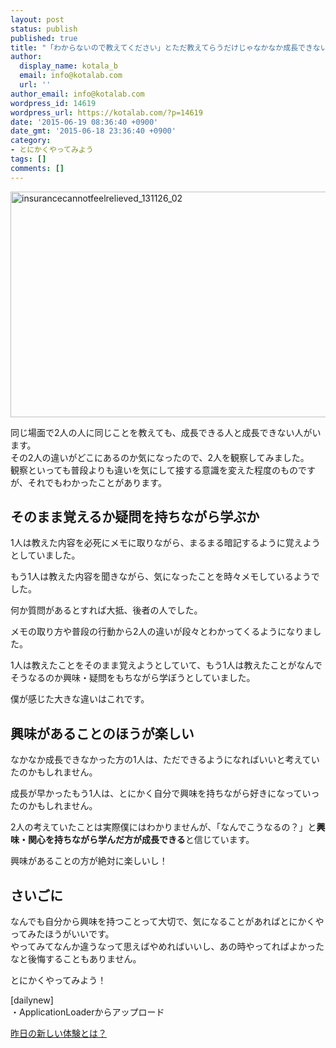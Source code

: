 ```yaml
---
layout: post
status: publish
published: true
title: "「わからないので教えてください」とただ教えてらうだけじゃなかなか成長できない"
author:
  display_name: kotala_b
  email: info@kotalab.com
  url: ''
author_email: info@kotalab.com
wordpress_id: 14619
wordpress_url: https://kotalab.com/?p=14619
date: '2015-06-19 08:36:40 +0900'
date_gmt: '2015-06-18 23:36:40 +0900'
category:
- とにかくやってみよう
tags: []
comments: []
---
```

<p><img src="https://kotalab.com/wp-content/uploads/insurancecannotfeelrelieved_131126_02-546x361.jpg" alt="insurancecannotfeelrelieved_131126_02" width="546" height="361" class="aligncenter size-large wp-image-10245" /></p>
<p>同じ場面で2人の人に同じことを教えても、成長できる人と成長できない人がいます。<br />
その2人の違いがどこにあるのか気になったので、2人を観察してみました。<br />
観察といっても普段よりも違いを気にして接する意識を変えた程度のものですが、それでもわかったことがあります。</p>
<p><!--more--></p>
<h2>そのまま覚えるか疑問を持ちながら学ぶか</h2>
<p>1人は教えた内容を必死にメモに取りながら、まるまる暗記するように覚えようとしていました。</p>
<p>もう1人は教えた内容を聞きながら、気になったことを時々メモしているようでした。</p>
<p>何か質問があるとすれば大抵、後者の人でした。</p>
<p>メモの取り方や普段の行動から2人の違いが段々とわかってくるようになりました。</p>
<p>1人は教えたことをそのまま覚えようとしていて、もう1人は教えたことがなんでそうなるのか<span class="b">興味・疑問をもちながら学ぼう</span>としていました。</p>
<p>僕が感じた大きな違いはこれです。</p>
<h2>興味があることのほうが楽しい</h2>
<p>なかなか成長できなかった方の1人は、ただできるようになればいいと考えていたのかもしれません。</p>
<p>成長が早かったもう1人は、とにかく自分で興味を持ちながら好きになっていったのかもしれません。</p>
<p>2人の考えていたことは実際僕にはわかりませんが、「なんでこうなるの？」と<strong>興味・関心を持ちながら学んだ方が成長できる</strong>と信じています。</p>
<p>興味があることの方が絶対に楽しいし！</p>
<h2>さいごに</h2>
<p>なんでも自分から興味を持つことって大切で、気になることがあればとにかくやってみたほうがいいです。<br />
やってみてなんか違うなって思えばやめればいいし、あの時やってればよかったなと後悔することもありません。</p>
<p>とにかくやってみよう！</p>
<p>[dailynew]<br />
・ApplicationLoaderからアップロード</p>
<p><a href="https://kotalab.com/lets-start-1day1new" title="昨日の新しい体験とは？">昨日の新しい体験とは？</a></p>
<div class="clear"></div>
